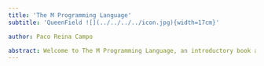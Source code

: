 ```yaml
---
title: 'The M Programming Language'
subtitle: 'QueenField ![](../../../../icon.jpg){width=17cm}'

author: Paco Reina Campo

abstract: Welcome to The M Programming Language, an introductory book about M. The M programming language helps you write faster, more reliable software. High-level ergonomics and low-level control are often at odds in programming language design; M challenges that conflict. Through balancing powerful technical capacity and a great developer experience, M gives you the option to control low-level details (such as memory usage) without all the hassle traditionally associated with such control.
---
```

